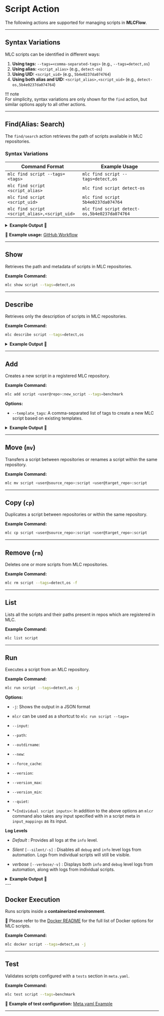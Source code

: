# **Script Action**  

The following actions are supported for managing scripts in **MLCFlow**.  

---

## **Syntax Variations**  

MLC scripts can be identified in different ways:  

1. **Using tags:** `--tags=<comma-separated-tags>` (e.g., `--tags=detect,os`)  
2. **Using alias:** `<script_alias>` (e.g., `detect-os`)  
3. **Using UID:** `<script_uid>` (e.g., `5b4e0237da074764`)  
4. **Using both alias and UID:** `<script_alias>,<script_uid>` (e.g., `detect-os,5b4e0237da074764`)  

!!! note  
    For simplicity, syntax variations are only shown for the `find` action, but similar options apply to all other actions.  

---

## **Find(Alias: Search)**  

The `find/search` action retrieves the path of scripts available in MLC repositories.  

### **Syntax Variations**  

| Command Format | Example Usage |
|---------------|--------------|
| `mlc find script --tags=<tags>` | `mlc find script --tags=detect,os` |
| `mlc find script <script_alias>` | `mlc find script detect-os` |
| `mlc find script <script_uid>` | `mlc find script 5b4e0237da074764` |
| `mlc find script <script_alias>,<script_uid>` | `mlc find script detect-os,5b4e0237da074764` |

<details>
  <summary><strong>Example Output</strong> 📌</summary>

  ```bash
  arjun@intel-spr-i9:~$ mlc find script --tags=detect,os -j
  [2025-02-14 02:55:12,999 main.py:1686 INFO] - Item path: /home/arjun/MLC/repos/gateoverflow@mlperf-automations/script/detect-os
  ```
</details>  

🔹 **Example usage:** [GitHub Workflow](https://github.com/mlcommons/mlcflow/blob/d0269b47021d709e0ffa7fe0db8c79635bfd9dff/.github/workflows/test-mlc-core-actions.yaml)  

---

## **Show**  

Retrieves the path and metadata of scripts in MLC repositories.  

**Example Command:**  
```bash
mlc show script --tags=detect,os
```

---

## **Describe**  

Retrieves only the description of scripts in MLC repositories.  

**Example Command:**  
```bash
mlc describe script --tags=detect,os
```

<details>
  <summary><strong>Example Output</strong> 📌</summary>

  ```bash
  arjun@intel-spr-i9:~$ mlc show script --tags=detect,os
  [2025-02-14 02:56:16,604 main.py:1404 INFO] - Showing script with tags: detect,os
  Location: /home/arjun/MLC/repos/gateoverflow@mlperf-automations/script/detect-os:
  Main Script Meta:
      uid: 863735b7db8c44fc
      alias: detect-os
      tags: ['detect-os', 'detect', 'os', 'info']
      new_env_keys: ['MLC_HOST_OS_*', '+MLC_HOST_OS_*', 'MLC_HOST_PLATFORM_*', 'MLC_HOST_PYTHON_*', 'MLC_HOST_SYSTEM_NAME', 'MLC_RUN_STATE_DOCKER', '+PATH']
      new_state_keys: ['os_uname_*']
  ......................................................
  For full script meta, see meta file at /home/arjun/MLC/repos/gateoverflow@mlperf-automations/script/detect-os/meta.yaml
  ```
</details>  

---

## **Add**  

Creates a new script in a registered MLC repository.  

**Example Command:**  
```bash
mlc add script <user@repo>:new_script --tags=benchmark
```

**Options:**  
- `--template_tags`: A comma-separated list of tags to create a new MLC script based on existing templates.  

<details>
  <summary><strong>Example Output</strong> 📌</summary>

  ```bash
  arjun@intel-spr-i9:~$ mlc add script gateoverflow@mlperf-automations --tags=benchmark --template_tags=app,mlperf,inference
  More than one script found for None:
  1. /home/arjun/MLC/repos/gateoverflow@mlperf-automations/script/app-mlperf-inference-mlcommons-python
  2. /home/arjun/MLC/repos/gateoverflow@mlperf-automations/script/app-mlperf-inference-ctuning-cpp-tflite
  3. /home/arjun/MLC/repos/gateoverflow@mlperf-automations/script/app-mlperf-inference
  4. /home/arjun/MLC/repos/gateoverflow@mlperf-automations/script/app-mlperf-inference-mlcommons-cpp
  Select the correct one (enter number, default=1): 1
  [2025-02-14 02:58:33,453 main.py:664 INFO] - Folder successfully copied from /home/arjun/MLC/repos/gateoverflow@mlperf-automations/script/app-mlperf-inference-mlcommons-python to /home/arjun/MLC/repos/gateoverflow@mlperf-automations/script/gateoverflow@mlperf-automations
  ```
</details>  

---

## **Move (`mv`)**  

Transfers a script between repositories or renames a script within the same repository.  

**Example Command:**  
```bash
mlc mv script <user@source_repo>:script <user@target_repo>:script
```

---

## **Copy (`cp`)**  

Duplicates a script between repositories or within the same repository.  

**Example Command:**  
```bash
mlc cp script <user@source_repo>:script <user@target_repo>:script
```

---

## **Remove (`rm`)**  

Deletes one or more scripts from MLC repositories.  

**Example Command:**  
```bash
mlc rm script --tags=detect,os -f
```

---

## **List**  

Lists all the scripts and their paths present in repos which are registered in MLC.

**Example Command:**  
```bash
mlc list script
```

---

## **Run**  

Executes a script from an MLC repository.  

**Example Command:**  
```bash
mlc run script --tags=detect,os -j
```

**Options:**  

- `-j`: Shows the output in a JSON format

- `mlcr` can be used as a shortcut to `mlc run script --tags=`

- `--input`:

- `--path`:

- `--outdirname`:

- `--new`:

- `--force_cache`:

- `--version`:

- `--version_max`:

- `--version_min`:

- `--quiet`:

- *`<Individual script inputs>`: In addition to the above options an `mlcr` command also takes any input specified with in a script meta in `input_mappings` as its input.

**Log Levels**

- *Default*  : Provides all logs at the `info` level.

- *Silent* `[--silent/-s]`  : Disables all `debug` and `info` level logs from automation. Logs from individual scripts will still be visible.

- *verbose* `[--verbose/-v]` : Displays both `info` and `debug` level logs from automation, along with logs from individual scripts.

<details>
  <summary><strong>Example Output</strong> 📌</summary>
```
arjun@arjun-spr:~$ mlcr detect,os -j
[2025-02-16 03:30:40,702 module.py:560 INFO] - * mlcr detect,os
[2025-02-16 03:30:40,704 module.py:5334 INFO] -        ! cd /home/arjun
[2025-02-16 03:30:40,704 module.py:5335 INFO] -        ! call /home/arjun/MLC/repos/gateoverflow@mlperf-automations/script/detect-os/run.sh from tmp-run.sh
[2025-02-16 03:30:40,740 module.py:5481 INFO] -        ! call "postprocess" from /home/arjun/MLC/repos/gateoverflow@mlperf-automations/script/detect-os/customize.py
[2025-02-16 03:30:40,749 module.py:2181 INFO] - {
  "return": 0,
  "env": {
    "MLC_HOST_OS_TYPE": "linux",
    "MLC_HOST_OS_BITS": "64",
    "MLC_HOST_OS_FLAVOR": "ubuntu",
    "MLC_HOST_OS_FLAVOR_LIKE": "debian",
    "MLC_HOST_OS_VERSION": "24.04",
    "MLC_HOST_OS_KERNEL_VERSION": "6.8.0-52-generic",
    "MLC_HOST_OS_GLIBC_VERSION": "2.39",
    "MLC_HOST_OS_MACHINE": "x86_64",
    "MLC_HOST_OS_PACKAGE_MANAGER": "apt",
    "MLC_HOST_OS_PACKAGE_MANAGER_INSTALL_CMD": "DEBIAN_FRONTEND=noninteractive apt-get install -y",
    "MLC_HOST_OS_PACKAGE_MANAGER_UPDATE_CMD": "apt-get update -y",
    "+MLC_HOST_OS_DEFAULT_LIBRARY_PATH": [
      "/usr/local/lib/x86_64-linux-gnu",
      "/lib/x86_64-linux-gnu",
      "/usr/lib/x86_64-linux-gnu",
      "/usr/lib/x86_64-linux-gnu64",
      "/usr/local/lib64",
      "/lib64",
      "/usr/lib64",
      "/usr/local/lib",
      "/lib",
      "/usr/lib",
      "/usr/x86_64-linux-gnu/lib64",
      "/usr/x86_64-linux-gnu/lib"
    ],
    "MLC_HOST_PLATFORM_FLAVOR": "x86_64",
    "MLC_HOST_PYTHON_BITS": "64",
    "MLC_HOST_SYSTEM_NAME": "arjun-spr"
  },
  "new_env": {
    "MLC_HOST_OS_TYPE": "linux",
    "MLC_HOST_OS_BITS": "64",
    "MLC_HOST_OS_FLAVOR": "ubuntu",
    "MLC_HOST_OS_FLAVOR_LIKE": "debian",
    "MLC_HOST_OS_VERSION": "24.04",
    "MLC_HOST_OS_KERNEL_VERSION": "6.8.0-52-generic",
    "MLC_HOST_OS_GLIBC_VERSION": "2.39",
    "MLC_HOST_OS_MACHINE": "x86_64",
    "MLC_HOST_OS_PACKAGE_MANAGER": "apt",
    "MLC_HOST_OS_PACKAGE_MANAGER_INSTALL_CMD": "DEBIAN_FRONTEND=noninteractive apt-get install -y",
    "MLC_HOST_OS_PACKAGE_MANAGER_UPDATE_CMD": "apt-get update -y",
    "+MLC_HOST_OS_DEFAULT_LIBRARY_PATH": [
      "/usr/local/lib/x86_64-linux-gnu",
      "/lib/x86_64-linux-gnu",
      "/usr/lib/x86_64-linux-gnu",
      "/usr/lib/x86_64-linux-gnu64",
      "/usr/local/lib64",
      "/lib64",
      "/usr/lib64",
      "/usr/local/lib",
      "/lib",
      "/usr/lib",
      "/usr/x86_64-linux-gnu/lib64",
      "/usr/x86_64-linux-gnu/lib"
    ],
    "MLC_HOST_PLATFORM_FLAVOR": "x86_64",
    "MLC_HOST_PYTHON_BITS": "64",
    "MLC_HOST_SYSTEM_NAME": "arjun-spr"
  },
  "state": {
    "os_uname_machine": "x86_64",
    "os_uname_all": "Linux arjun-spr 6.8.0-52-generic #53-Ubuntu SMP PREEMPT_DYNAMIC Sat Jan 11 00:06:25 UTC 2025 x86_64 x86_64 x86_64 GNU/Linux"
  },
  "new_state": {
    "os_uname_machine": "x86_64",
    "os_uname_all": "Linux arjun-spr 6.8.0-52-generic #53-Ubuntu SMP PREEMPT_DYNAMIC Sat Jan 11 00:06:25 UTC 2025 x86_64 x86_64 x86_64 GNU/Linux"
  },
  "deps": []
}
```

</details>
---

## **Docker Execution**  

Runs scripts inside a **containerized environment**.  

📌 Please refer to the [Docker README](#) for the full list of Docker options for MLC scripts.  

**Example Command:**  
```bash
mlc docker script --tags=detect,os -j
```

---

## **Test**  

Validates scripts configured with a `tests` section in `meta.yaml`.  

**Example Command:**  
```bash
mlc test script --tags=benchmark
```

🔹 **Example of test configuration:** [Meta.yaml Example](https://github.com/mlcommons/mlperf-automations/blob/0e647d7126e610d010a21dbfccca097febe80af9/script/get-generic-sys-util/meta.yaml#L24)  

---
